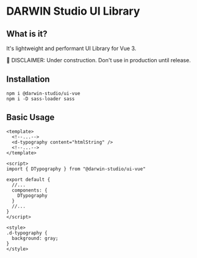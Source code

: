 # DARWIN Studio UI Library

## What is it?
It's lightweight and performant UI Library for Vue 3.  

🚧 DISCLAIMER: Under construction. Don't use in production until release.

## Installation
```shell script
npm i @darwin-studio/ui-vue
npm i -D sass-loader sass
```  

## Basic Usage
```vue
<template>
  <!--...-->
  <d-typography content="htmlString" />
  <!--...-->
</template>

<script>
import { DTypography } from "@darwin-studio/ui-vue"

export default {
  //...
  components: {
    DTypography
  }
  //...
}
</script>

<style>
.d-typography {
  background: gray;
}
</style>
```   
